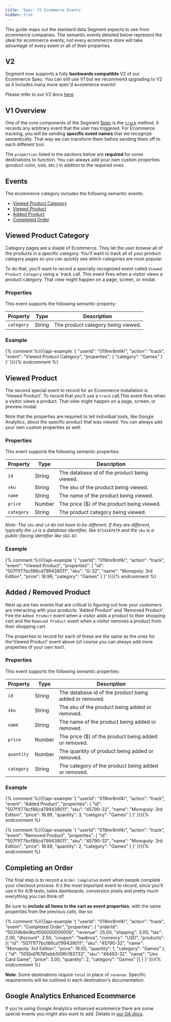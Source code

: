 ```yaml
---
title: 'Spec: V1 Ecommerce Events'
hidden: true
---
```


This guide maps out the standard data Segment expects to see from ecommerce companies. The semantic events detailed below represent the ideal for ecommerce events; not every ecommerce store will take advantage of every event or all of their properties.

## V2

Segment now supports a fully **backwards compatible** V2 of our Ecommerce Spec. You can still use V1 but we recommend upgrading to V2 as it includes many more spec'd ecommerce events!

Please refer to our V2 docs [here](/docs/spec/ecommerce/v2/).

## V1 Overview

One of the core components of the Segment [Spec](/docs/spec/) is the [`track`](/docs/spec/track) method. It records any arbitrary event that the user has triggered. For Ecommerce tracking, you will be sending **specific event names** that we recognize semantically. That way we can transform them before sending them off to each different tool.

The `properties` listed in the sections below are **required** for some destinations to function. You can always add your own custom properties (product color, size, etc.) in additon to the required ones.


## Events

The ecommerce category includes the following semantic events:

- [Viewed Product Category](#viewed-product-category)
- [Viewed Product](#viewed-product)
- [Added Product](#added-removed-product)
- [Completed Order](#completing-an-order)


## Viewed Product Category

Category pages are a staple of Ecommerce. They let the user browse all of the products in a specific category. You'll want to track all of your product category pages so you can quickly see which categories are most popular.

To do that, you'll want to record a specially recognized event called `Viewed Product Category` using a `track call. This event fires when a visitor views a product category. That view might happen on a page, screen, or modal.

### Properties

This event supports the following semantic property:

Property        | Type   | Description
--------        | ----   | -----------
`category`      | String | The product category being viewed.


### Example

{% comment %}{{{api-example '{
  "userId": "019mr8mf4r",
  "action": "track",
  "event": "Viewed Product Category",
  "properties": {
    "category": "Games"
  }
}' }}}{% endcomment %}


## Viewed Product

The second special event to record for an Ecommerce installation is 'Viewed Product'. To record that you'll use a `track` call.This event fires when a visitor views a product. That view might happen on a page, screen, or preview modal.

Note that the properties are required to tell individual tools, like Google Analytics, about the specific product that was viewed. You can always add your own custom properties as well.

### Properties

This event supports the following semantic properties:

Property   | Type   | Description
--------   | ----   | -----------
`id`       | String | The database id of the product being viewed.
`sku`      | String | The sku of the product being viewed.
`name`     | String | The name of the product being viewed.
`price`    | Number | The price ($) of the product being viewed.
`category` | String | The product category being viewed.

_Note: The `sku` and `id` do not have to be different. If they are different, typically the `id` is a database identifier, like `9714107479` and the `sku` is a public-facing identifier like `SEG-02`._

### Example

{% comment %}{{{api-example '{
  "userId": "019mr8mf4r",
  "action": "track",
  "event": "Viewed Product",
  "properties": {
    "id": "507f1f77bcf86cd799439011",
    "sku": "G-32",
    "name": "Monopoly: 3rd Edition",
    "price": 18.99,
    "category": "Games"
  }
}' }}}{% endcomment %}


## Added / Removed Product

Next up are two events that are critical to figuring out how your customers are interacting with your products: 'Added Product' and 'Removed Product'. Fire the `Added Product` event when a visitor adds a product to their shopping cart and the `Removed Product` event when a visitor removes a product from their shopping cart.

The properties to record for each of these are the same as the ones for the'Viewed Product' event above (of course you can always add more properties of your own too!).

### Properties

This event supports the following semantic properties:

Property   | Type   | Description
--------   | ----   | -----------
`id`       | String | The database id of the product being added or removed.
`sku`      | String | The sku of the product being added or removed.
`name`     | String | The name of the product being added or removed.
`price`    | Number | The price ($) of the product being added or removed.
`quantity` | Number | The quantity of product being added or removed.
`category` | String | The category of the product being added or removed.

### Example

{% comment %}{{{api-example '{
  "userId": "019mr8mf4r",
  "action": "track",
  "event": "Added Product",
  "properties": {
    "id": "507f1f77bcf86cd799439011",
    "sku": "45790-32",
    "name": "Monopoly: 3rd Edition",
    "price": 18.99,
    "quantity": 3,
    "category": "Games"
  }
}' }}}{% endcomment %}

{% comment %}{{{api-example '{
  "userId": "019mr8mf4r",
  "action": "track",
  "event": "Removed Product",
  "properties": {
    "id": "507f1f77bcf86cd799439011",
    "sku": "45790-32",
    "name": "Monopoly: 3rd Edition",
    "price": 18.99,
    "quantity": 2,
    "category": "Games"
  }
}' }}}{% endcomment %}


## Completing an Order

The final step is to record a `Order Completed` event when people complete your checkout process. It's the most important event to record, since you'll use it for A/B tests, sales dashboards, conversion pixels and pretty much everything you can think of!

Be sure to **include all items in the cart as event properties**, with the same properties from the previous calls, like so:

{% comment %}{{{api-example '{
  "userId": "019mr8mf4r",
  "action": "track",
  "event": "Completed Order",
  "properties": {
    "orderId": "50314b8e9bcf000000000000",
    "revenue": 25.00,
    "shipping": 3.00,
    "tax": 2.00,
    "discount": 2.50,
    "coupon": "hasbros",
    "currency": "USD",
    "products": [{
      "id": "507f1f77bcf86cd799439011",
      "sku": "45790-32",
      "name": "Monopoly: 3rd Edition",
      "price": 19.00,
      "quantity": 1,
      "category": "Games"
    }, {
      "id": "505bd76785ebb509fc183733",
      "sku": "46493-32",
      "name": "Uno Card Game",
      "price": 3.00,
      "quantity": 2,
      "category": "Games"
    }]
  }
}' }}}{% endcomment %}

**Note**: Some destinations require `total` in place of `revenue`. Specific requirements will be outlined in each destination's documentation.

## Google Analytics Enhanced Ecommerce

If you're using Google Analytics enhanced ecommerce there are some special events you might also want to add. Details in [our GA docs](/docs/destinations/google-analytics/#enhanced-ecommerce).
